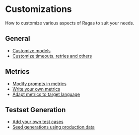 # Customizations

How to customize various aspects of Ragas to suit your needs.

## General 

- [Customize models](customise_models.md)
- [Customize timeouts, retries and others](run_config.ipynb)

## Metrics
- [Modify prompts in metrics](metrics/modifying-prompts-metrics.ipynb)
- [Write your own metrics](metrics/write_your_own_metric.ipynb)
- [Adapt metrics to target language](metrics/metrics_language_adaptation.ipynb)

## Testset Generation

- [Add your own test cases]()
- [Seed generations using production data]()